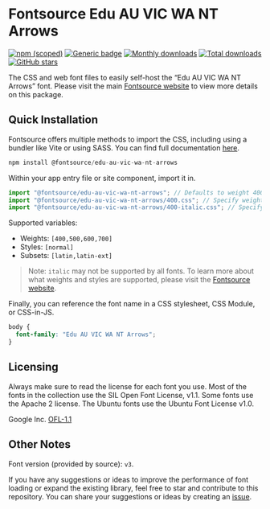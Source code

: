 # Fontsource Edu AU VIC WA NT Arrows

[![npm (scoped)](https://img.shields.io/npm/v/@fontsource/edu-au-vic-wa-nt-arrows?color=brightgreen)](https://www.npmjs.com/package/@fontsource/edu-au-vic-wa-nt-arrows) [![Generic badge](https://img.shields.io/badge/fontsource-passing-brightgreen)](https://github.com/fontsource/fontsource) [![Monthly downloads](https://badgen.net/npm/dm/@fontsource/edu-au-vic-wa-nt-arrows)](https://github.com/fontsource/fontsource) [![Total downloads](https://badgen.net/npm/dt/@fontsource/edu-au-vic-wa-nt-arrows)](https://github.com/fontsource/fontsource) [![GitHub stars](https://img.shields.io/github/stars/fontsource/fontsource.svg?style=social&label=Star)](https://github.com/fontsource/fontsource/stargazers)

The CSS and web font files to easily self-host the “Edu AU VIC WA NT Arrows” font. Please visit the main [Fontsource website](https://fontsource.org/fonts/edu-au-vic-wa-nt-arrows) to view more details on this package.

## Quick Installation

Fontsource offers multiple methods to import the CSS, including using a bundler like Vite or using SASS. You can find full documentation [here](https://fontsource.org/docs/getting-started/introduction).

```javascript
npm install @fontsource/edu-au-vic-wa-nt-arrows
```

Within your app entry file or site component, import it in.

```javascript
import "@fontsource/edu-au-vic-wa-nt-arrows"; // Defaults to weight 400
import "@fontsource/edu-au-vic-wa-nt-arrows/400.css"; // Specify weight
import "@fontsource/edu-au-vic-wa-nt-arrows/400-italic.css"; // Specify weight and style
```

Supported variables:
- Weights: `[400,500,600,700]`
- Styles: `[normal]`
- Subsets: `[latin,latin-ext]`

> Note: `italic` may not be supported by all fonts. To learn more about what weights and styles are supported, please visit the [Fontsource website](https://fontsource.org/fonts/edu-au-vic-wa-nt-arrows).

Finally, you can reference the font name in a CSS stylesheet, CSS Module, or CSS-in-JS.

```css
body {
  font-family: "Edu AU VIC WA NT Arrows";
}
```

## Licensing
Always make sure to read the license for each font you use. Most of the fonts in the collection use the SIL Open Font License, v1.1. Some fonts use the Apache 2 license. The Ubuntu fonts use the Ubuntu Font License v1.0.

Google Inc.
[OFL-1.1](http://scripts.sil.org/OFL)

## Other Notes
Font version (provided by source): `v3`.

If you have any suggestions or ideas to improve the performance of font loading or expand the existing library, feel free to star and contribute to this repository. You can share your suggestions or ideas by creating an [issue](https://github.com/fontsource/fontsource/issues).